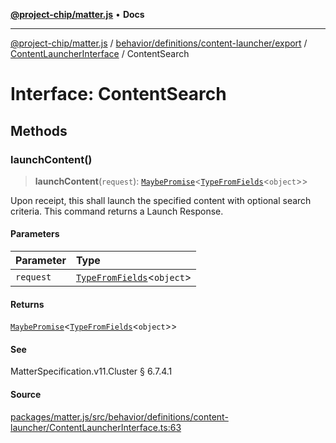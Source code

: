 [**@project-chip/matter.js**](../../../../../../../README.md) • **Docs**

***

[@project-chip/matter.js](../../../../../../../modules.md) / [behavior/definitions/content-launcher/export](../../../README.md) / [ContentLauncherInterface](../README.md) / ContentSearch

# Interface: ContentSearch

## Methods

### launchContent()

> **launchContent**(`request`): [`MaybePromise`](../../../../../../../util/export/README.md#maybepromiset)\<[`TypeFromFields`](../../../../../../../tlv/export/README.md#typefromfieldsf)\<`object`\>\>

Upon receipt, this shall launch the specified content with optional search criteria. This command returns a
Launch Response.

#### Parameters

| Parameter | Type |
| :------ | :------ |
| `request` | [`TypeFromFields`](../../../../../../../tlv/export/README.md#typefromfieldsf)\<`object`\> |

#### Returns

[`MaybePromise`](../../../../../../../util/export/README.md#maybepromiset)\<[`TypeFromFields`](../../../../../../../tlv/export/README.md#typefromfieldsf)\<`object`\>\>

#### See

MatterSpecification.v11.Cluster § 6.7.4.1

#### Source

[packages/matter.js/src/behavior/definitions/content-launcher/ContentLauncherInterface.ts:63](https://github.com/project-chip/matter.js/blob/7a8cbb56b87d4ccf34bec5a9a95ab40a1711324f/packages/matter.js/src/behavior/definitions/content-launcher/ContentLauncherInterface.ts#L63)
